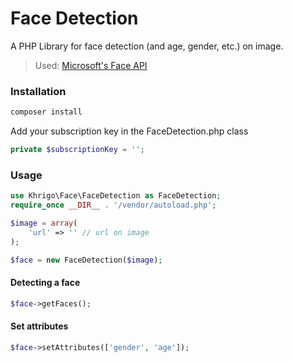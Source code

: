 Face Detection
=======
A PHP Library for face detection (and age, gender, etc.) on image.
> Used: [Microsoft's Face API](https://www.microsoft.com/cognitive-services/en-us/face-api/documentation/overview)

### Installation ##
```bash
composer install
```

Add your subscription key in the FaceDetection.php class
```php
private $subscriptionKey = '';
```

### Usage ##
```php
use Khrigo\Face\FaceDetection as FaceDetection;
require_once __DIR__ . '/vendor/autoload.php';

$image = array(
    'url' => '' // url on image
);

$face = new FaceDetection($image);
```

#### Detecting a face
```php
$face->getFaces();
```

#### Set attributes
```php
$face->setAttributes(['gender', 'age']);
```
